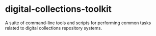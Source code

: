 # digital-collections-toolkit
A suite of command-line tools and scripts for performing common tasks related to digital collections repository systems.
